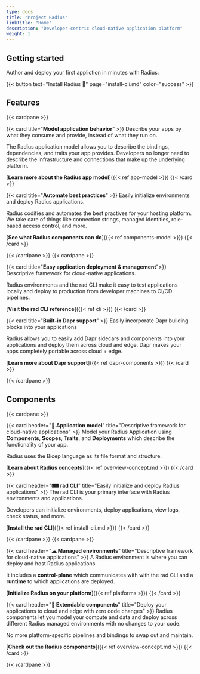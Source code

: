 ```yaml
---
type: docs
title: "Project Radius"
linkTitle: "Home"
description: "Developer-centric cloud-native application platform"
weight: 1
---
```


## Getting started

Author and deploy your first appliction in minutes with Radius:

{{< button text="Install Radius 🚀" page="install-cli.md" color="success" >}}

## Features

{{< cardpane >}}

{{< card title="**Model application behavior**" >}}
  Describe your apps by what they consume and provide, instead of what they run on.
  
  The Radius application model allows you to describe the bindings, dependencies, and traits your app provides. Developers no longer need to describe the infrastructure and connections that make up the underlying platform.

  [**Learn more about the Radius app model**]({{< ref app-model >}})
{{< /card >}}

{{< card title="**Automate best practices**" >}}
  Easily initialize environments and deploy Radius applications.
  
  Radius codifies and automates the best practives for your hosting platform. We take care of things like connection strings, managed identities, role-based access control, and more.

  [**See what Radius components can do**]({{< ref components-model >}})
{{< /card >}}

{{< /cardpane >}}
{{< cardpane >}}

{{< card title="**Easy application deployment & management**">}}
  Descriptive framework for cloud-native applications.
  
  Radius environments and the rad CLI make it easy to test applications locally and deploy to production from developer machines to CI/CD pipelines.

  [**Visit the rad CLI reference**]({{< ref cli >}})
{{< /card >}}

{{< card title="**Built-in Dapr support**" >}}
  Easily incorporate Dapr building blocks into your applications
  
  Radius allows you to easily add Dapr sidecars and components into your applications and deploy them across cloud and edge. Dapr makes your apps completely portable across cloud + edge.
  
  [**Learn more about Dapr support**]({{< ref dapr-components >}})
{{< /card >}}

{{< /cardpane >}}

## Components

{{< cardpane >}}

{{< card header="**📃 Application model**" title="Descriptive framework for cloud-native applications" >}}
  Model your Radius Application using **Components**, **Scopes**, **Traits**, and **Deployments** which describe the functionality of your app.
  
  Radius uses the Bicep language as its file format and structure.
  
  [**Learn about Radius concepts**]({{< ref overview-concept.md >}})
{{< /card >}}

{{< card header="**⌨ rad CLI**" title="Easily initialize and deploy Radius applications" >}}
  The rad CLI is your primary interface with Radius environments and applications.

  Developers can initialize environments, deploy applications, view logs, check status, and more.
  
  [**Install the rad CLI**]({{< ref install-cli.md >}})
{{< /card >}}

{{< /cardpane >}}
{{< cardpane >}}

{{< card header="**☁ Managed environments**" title="Descriptive framework for cloud-native applications" >}}
  A Radius environment is where you can deploy and host Radius applications.
  
  It includes a **control-plane** which communicates with with the rad CLI and a **runtime** to which applications are deployed.
  
  [**Initialize Radius on your platform**]({{< ref platforms >}})
{{< /card >}}

{{< card header="**🔌 Extendable components**" title="Deploy your applications to cloud and edge with zero code changes" >}}
  Radius components let you model your compute and data and deploy across different Radius managed environments with no changes to your code.

  No more platform-specific pipelines and bindings to swap out and maintain.
  
  [**Check out the Radius components**]({{< ref overview-concept.md >}})
{{< /card >}}

{{< /cardpane >}}
